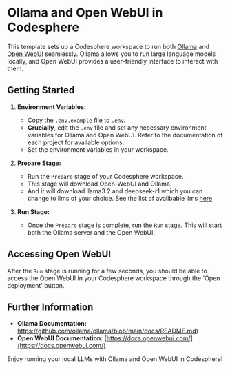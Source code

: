 # Ollama and Open WebUI in Codesphere

This template sets up a Codesphere workspace to run both [Ollama](https://ollama.ai/) and [Open WebUI](https://github.com/open-webui/open-webui) seamlessly. Ollama allows you to run large language models locally, and Open WebUI provides a user-friendly interface to interact with them.

## Getting Started

1.  **Environment Variables:**
    * Copy the `.env.example` file to `.env`.
    * **Crucially**, edit the `.env` file and set any necessary environment variables for Ollama and Open WebUI. Refer to the documentation of each project for available options.
    * Set the environment variables in your workspace.

2.  **Prepare Stage:**
    * Run the `Prepare` stage of your Codesphere workspace.
    *   This stage will download Open-WebUI and Ollama.
    *   And it will download llama3.2 and deepseek-r1 which you can change to llms of your choice. See the list of availbable llms [here](https://ollama.com/search)

3.  **Run Stage:**
    * Once the `Prepare` stage is complete, run the `Run` stage. This will start both the Ollama server and the Open WebUI.

## Accessing Open WebUI

After the `Run` stage is running for a few seconds, you should be able to access the Open WebUI in your Codesphere workspace through the 'Open deployment' button.

## Further Information

* **Ollama Documentation:** [https://github.com/ollama/ollama/blob/main/docs/README.md)](https://github.com/ollama/ollama/blob/main/docs/README.md)
* **Open WebUI Documentation:** [https://docs.openwebui.com/](https://docs.openwebui.com/)

Enjoy running your local LLMs with Ollama and Open WebUI in Codesphere!
